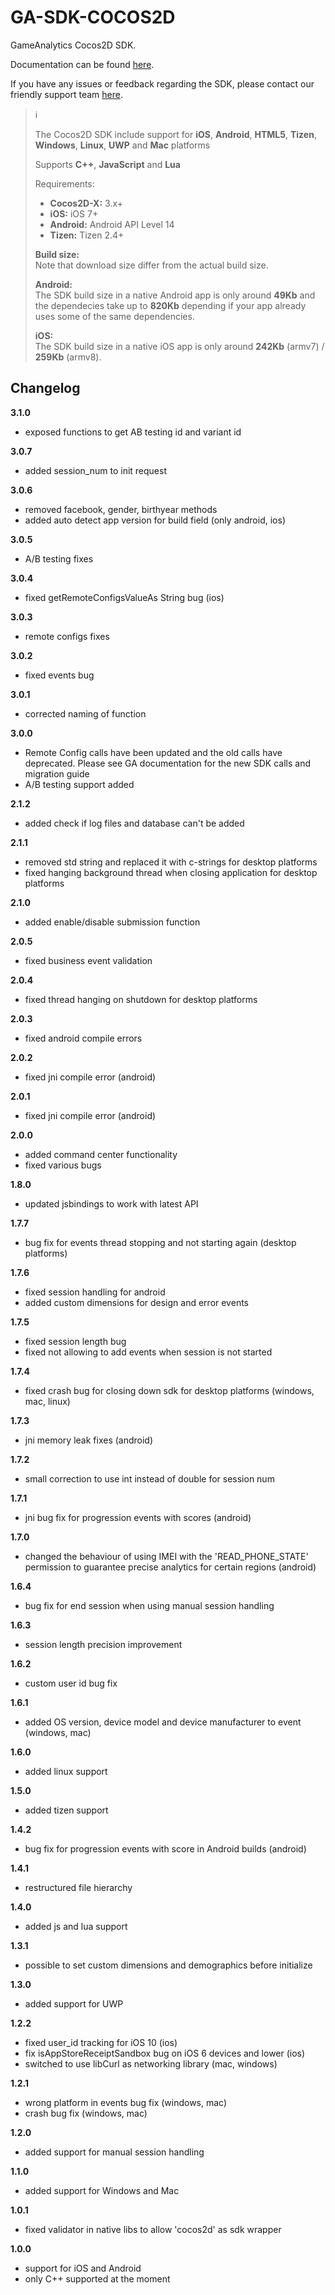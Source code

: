 # GA-SDK-COCOS2D
GameAnalytics Cocos2D SDK.

Documentation can be found [here](https://gameanalytics.com/docs/cocos2d-sdk).

If you have any issues or feedback regarding the SDK, please contact our friendly support team [here](https://gameanalytics.com/contact).

> :information_source:
>
> The Cocos2D SDK include support for **iOS**, **Android**, **HTML5**, **Tizen**, **Windows**, **Linux**, **UWP** and **Mac** platforms
>
> Supports **C++**, **JavaScript** and **Lua**
>
> Requirements:
> * **Cocos2D-X:** 3.x+  
> * **iOS:** iOS 7+
> * **Android:** Android API Level 14
> * **Tizen:** Tizen 2.4+   
>   
> **Build size:**   
> Note that download size differ from the actual build size.   
>   
> **Android:**   
> The SDK build size in a native Android app is only around **49Kb** and the dependecies take up to **820Kb** depending if your app already uses some of the same dependencies.   
>   
> **iOS:**   
> The SDK build size in a native iOS app is only around **242Kb** (armv7) / **259Kb** (armv8).


Changelog
---------
<!--(CHANGELOG_TOP)-->
**3.1.0**
* exposed functions to get AB testing id and variant id

**3.0.7**
* added session_num to init request

**3.0.6**
* removed facebook, gender, birthyear methods
* added auto detect app version for build field (only android, ios)

**3.0.5**
* A/B testing fixes

**3.0.4**
* fixed getRemoteConfigsValueAs String bug (ios)

**3.0.3**
* remote configs fixes

**3.0.2**
* fixed events bug

**3.0.1**
* corrected naming of function

**3.0.0**
* Remote Config calls have been updated and the old calls have deprecated. Please see GA documentation for the new SDK calls and migration guide
* A/B testing support added

**2.1.2**
* added check if log files and database can't be added

**2.1.1**
* removed std string and replaced it with c-strings for desktop platforms
* fixed hanging background thread when closing application for desktop platforms

**2.1.0**
* added enable/disable submission function

**2.0.5**
* fixed business event validation

**2.0.4**
* fixed thread hanging on shutdown for desktop platforms

**2.0.3**
* fixed android compile errors

**2.0.2**
* fixed jni compile error (android)

**2.0.1**
* fixed jni compile error (android)

**2.0.0**
* added command center functionality
* fixed various bugs

**1.8.0**
* updated jsbindings to work with latest API

**1.7.7**
* bug fix for events thread stopping and not starting again (desktop platforms)

**1.7.6**
* fixed session handling for android
* added custom dimensions for design and error events

**1.7.5**
* fixed session length bug
* fixed not allowing to add events when session is not started

**1.7.4**
* fixed crash bug for closing down sdk for desktop platforms (windows, mac, linux)

**1.7.3**
* jni memory leak fixes (android)

**1.7.2**
* small correction to use int instead of double for session num

**1.7.1**
* jni bug fix for progression events with scores (android)

**1.7.0**
* changed the behaviour of using IMEI with the 'READ_PHONE_STATE' permission to guarantee precise analytics for certain regions (android)

**1.6.4**
* bug fix for end session when using manual session handling

**1.6.3**
* session length precision improvement

**1.6.2**
* custom user id bug fix

**1.6.1**
* added OS version, device model and device manufacturer to event (windows, mac)

**1.6.0**
* added linux support

**1.5.0**
* added tizen support

**1.4.2**
* bug fix for progression events with score in Android builds (android)

**1.4.1**
* restructured file hierarchy

**1.4.0**
* added js and lua support

**1.3.1**
* possible to set custom dimensions and demographics before initialize

**1.3.0**
* added support for UWP

**1.2.2**
* fixed user_id tracking for iOS 10 (ios)
* fix isAppStoreReceiptSandbox bug on iOS 6 devices and lower (ios)
* switched to use libCurl as networking library (mac, windows)

**1.2.1**
* wrong platform in events bug fix (windows, mac)
* crash bug fix (windows, mac)

**1.2.0**
* added support for manual session handling

**1.1.0**
* added support for Windows and Mac

**1.0.1**
* fixed validator in native libs to allow 'cocos2d' as sdk wrapper

**1.0.0**
* support for iOS and Android
* only C++ supported at the moment
